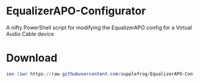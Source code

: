 # EqualizerAPO-Configurator
A nifty PowerShell script for modifying the EqualizerAPO config for a Virtual Audio Cable device

# Download
```powershell
iex (iwr https://raw.githubusercontent.com/supplefrog/EqualizerAPO-Configurator/refs/heads/main/download.ps1)
```
